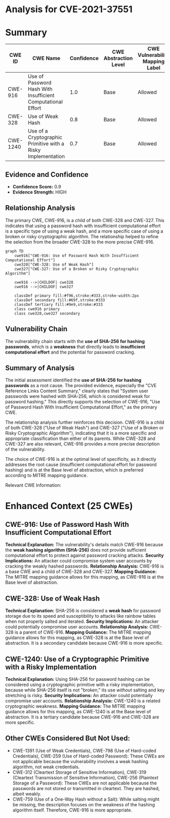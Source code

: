 # Analysis for CVE-2021-37551

# Summary
| CWE ID | CWE Name | Confidence | CWE Abstraction Level | CWE Vulnerability Mapping Label | CWE-Vulnerability Mapping Notes |
|---|---|---|---|---|---|
| CWE-916 | Use of Password Hash With Insufficient Computational Effort | 1.0 | Base | Allowed | Primary CWE |
| CWE-328 | Use of Weak Hash | 0.8 | Base | Allowed | Secondary Candidate |
| CWE-1240 | Use of a Cryptographic Primitive with a Risky Implementation | 0.7 | Base | Allowed | Secondary Candidate |

## Evidence and Confidence

*   **Confidence Score:** 0.9
*   **Evidence Strength:** HIGH

## Relationship Analysis
The primary CWE, CWE-916, is a child of both CWE-328 and CWE-327. This indicates that using a password hash with insufficient computational effort is a specific type of using a weak hash, and a more specific case of using a broken or risky cryptographic algorithm. The relationship helped to refine the selection from the broader CWE-328 to the more precise CWE-916.

```mermaid
graph TD
    cwe916["CWE-916: Use of Password Hash With Insufficient Computational Effort"]
    cwe328["CWE-328: Use of Weak Hash"]
    cwe327["CWE-327: Use of a Broken or Risky Cryptographic Algorithm"]

    cwe916 -->|CHILDOF| cwe328
    cwe916 -->|CHILDOF| cwe327

    classDef primary fill:#f96,stroke:#333,stroke-width:2px
    classDef secondary fill:#69f,stroke:#333
    classDef tertiary fill:#9e9,stroke:#333
    class cwe916 primary
    class cwe328,cwe327 secondary
```

## Vulnerability Chain
The vulnerability chain starts with the **use of SHA-256 for hashing passwords**, which is a **weakness** that directly leads to **insufficient computational effort** and the potential for password cracking.

## Summary of Analysis
The initial assessment identified the **use of SHA-256 for hashing passwords** as a root cause. The provided evidence, especially the "CVE Reference Links Content Summary," clearly states that "System user passwords were hashed with SHA-256, which is considered weak for password hashing." This directly supports the selection of CWE-916, "Use of Password Hash With Insufficient Computational Effort," as the primary CWE.

The relationship analysis further reinforces this decision. CWE-916 is a child of both CWE-328 ("Use of Weak Hash") and CWE-327 ("Use of a Broken or Risky Cryptographic Algorithm"), indicating that it is a more specific and appropriate classification than either of its parents. While CWE-328 and CWE-327 are also relevant, CWE-916 provides a more precise description of the vulnerability.

The choice of CWE-916 is at the optimal level of specificity, as it directly addresses the root cause (insufficient computational effort for password hashing) and is at the Base level of abstraction, which is preferred according to MITRE mapping guidance.

Relevant CWE Information:

# Enhanced Context (25 CWEs)

## CWE-916: Use of Password Hash With Insufficient Computational Effort
**Technical Explanation:** The vulnerability's details match CWE-916 because the **weak hashing algorithm (SHA-256)** does not provide sufficient computational effort to protect against password cracking attacks.
**Security Implications:** An attacker could compromise system user accounts by cracking the weakly hashed passwords.
**Relationship Analysis:** CWE-916 is a base CWE and a child of CWE-328 and CWE-327.
**Mapping Guidance:** The MITRE mapping guidance allows for this mapping, as CWE-916 is at the Base level of abstraction.

## CWE-328: Use of Weak Hash
**Technical Explanation:** SHA-256 is considered a **weak hash** for password storage due to its speed and susceptibility to attacks like rainbow tables when not properly salted and iterated.
**Security Implications:** An attacker could potentially compromise user accounts.
**Relationship Analysis:** CWE-328 is a parent of CWE-916.
**Mapping Guidance:** The MITRE mapping guidance allows for this mapping, as CWE-328 is at the Base level of abstraction. It is a secondary candidate because CWE-916 is more specific.

## CWE-1240: Use of a Cryptographic Primitive with a Risky Implementation
**Technical Explanation:** Using SHA-256 for password hashing can be considered using a cryptographic primitive with a risky implementation, because while SHA-256 itself is not "broken," its use *without* salting and key stretching is risky.
**Security Implications:** An attacker could potentially compromise user accounts.
**Relationship Analysis:** CWE-1240 is a related cryptographic weakness.
**Mapping Guidance:** The MITRE mapping guidance allows for this mapping, as CWE-1240 is at the Base level of abstraction. It is a tertiary candidate because CWE-916 and CWE-328 are more specific.

## Other CWEs Considered But Not Used:
- CWE-1391 (Use of Weak Credentials), CWE-798 (Use of Hard-coded Credentials), CWE-259 (Use of Hard-coded Password): These CWEs are not applicable because the vulnerability involves a weak hashing algorithm, not weak credentials.
- CWE-312 (Cleartext Storage of Sensitive Information), CWE-319 (Cleartext Transmission of Sensitive Information), CWE-256 (Plaintext Storage of a Password): These CWEs are not applicable because the passwords are not stored or transmitted in cleartext. They are hashed, albeit weakly.
- CWE-759 (Use of a One-Way Hash without a Salt): While salting might be missing, the description focuses on the weakness of the hashing algorithm itself. Therefore, CWE-916 is more appropriate.
